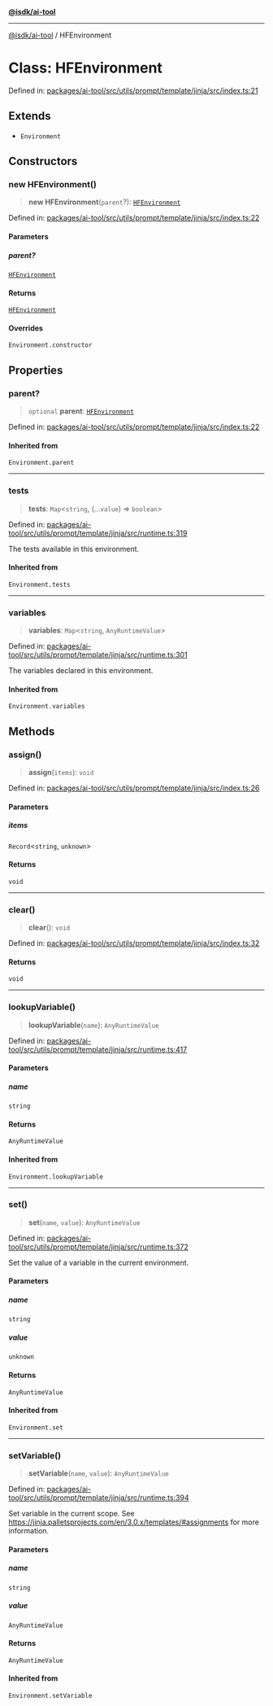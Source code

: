 [**@isdk/ai-tool**](../README.md)

***

[@isdk/ai-tool](../globals.md) / HFEnvironment

# Class: HFEnvironment

Defined in: [packages/ai-tool/src/utils/prompt/template/jinja/src/index.ts:21](https://github.com/isdk/ai-tool.js/blob/077730e62e6c723611b64a587e36b69766741af4/src/utils/prompt/template/jinja/src/index.ts#L21)

## Extends

- `Environment`

## Constructors

### new HFEnvironment()

> **new HFEnvironment**(`parent`?): [`HFEnvironment`](HFEnvironment.md)

Defined in: [packages/ai-tool/src/utils/prompt/template/jinja/src/index.ts:22](https://github.com/isdk/ai-tool.js/blob/077730e62e6c723611b64a587e36b69766741af4/src/utils/prompt/template/jinja/src/index.ts#L22)

#### Parameters

##### parent?

[`HFEnvironment`](HFEnvironment.md)

#### Returns

[`HFEnvironment`](HFEnvironment.md)

#### Overrides

`Environment.constructor`

## Properties

### parent?

> `optional` **parent**: [`HFEnvironment`](HFEnvironment.md)

Defined in: [packages/ai-tool/src/utils/prompt/template/jinja/src/index.ts:22](https://github.com/isdk/ai-tool.js/blob/077730e62e6c723611b64a587e36b69766741af4/src/utils/prompt/template/jinja/src/index.ts#L22)

#### Inherited from

`Environment.parent`

***

### tests

> **tests**: `Map`\<`string`, (...`value`) => `boolean`\>

Defined in: [packages/ai-tool/src/utils/prompt/template/jinja/src/runtime.ts:319](https://github.com/isdk/ai-tool.js/blob/077730e62e6c723611b64a587e36b69766741af4/src/utils/prompt/template/jinja/src/runtime.ts#L319)

The tests available in this environment.

#### Inherited from

`Environment.tests`

***

### variables

> **variables**: `Map`\<`string`, `AnyRuntimeValue`\>

Defined in: [packages/ai-tool/src/utils/prompt/template/jinja/src/runtime.ts:301](https://github.com/isdk/ai-tool.js/blob/077730e62e6c723611b64a587e36b69766741af4/src/utils/prompt/template/jinja/src/runtime.ts#L301)

The variables declared in this environment.

#### Inherited from

`Environment.variables`

## Methods

### assign()

> **assign**(`items`): `void`

Defined in: [packages/ai-tool/src/utils/prompt/template/jinja/src/index.ts:26](https://github.com/isdk/ai-tool.js/blob/077730e62e6c723611b64a587e36b69766741af4/src/utils/prompt/template/jinja/src/index.ts#L26)

#### Parameters

##### items

`Record`\<`string`, `unknown`\>

#### Returns

`void`

***

### clear()

> **clear**(): `void`

Defined in: [packages/ai-tool/src/utils/prompt/template/jinja/src/index.ts:32](https://github.com/isdk/ai-tool.js/blob/077730e62e6c723611b64a587e36b69766741af4/src/utils/prompt/template/jinja/src/index.ts#L32)

#### Returns

`void`

***

### lookupVariable()

> **lookupVariable**(`name`): `AnyRuntimeValue`

Defined in: [packages/ai-tool/src/utils/prompt/template/jinja/src/runtime.ts:417](https://github.com/isdk/ai-tool.js/blob/077730e62e6c723611b64a587e36b69766741af4/src/utils/prompt/template/jinja/src/runtime.ts#L417)

#### Parameters

##### name

`string`

#### Returns

`AnyRuntimeValue`

#### Inherited from

`Environment.lookupVariable`

***

### set()

> **set**(`name`, `value`): `AnyRuntimeValue`

Defined in: [packages/ai-tool/src/utils/prompt/template/jinja/src/runtime.ts:372](https://github.com/isdk/ai-tool.js/blob/077730e62e6c723611b64a587e36b69766741af4/src/utils/prompt/template/jinja/src/runtime.ts#L372)

Set the value of a variable in the current environment.

#### Parameters

##### name

`string`

##### value

`unknown`

#### Returns

`AnyRuntimeValue`

#### Inherited from

`Environment.set`

***

### setVariable()

> **setVariable**(`name`, `value`): `AnyRuntimeValue`

Defined in: [packages/ai-tool/src/utils/prompt/template/jinja/src/runtime.ts:394](https://github.com/isdk/ai-tool.js/blob/077730e62e6c723611b64a587e36b69766741af4/src/utils/prompt/template/jinja/src/runtime.ts#L394)

Set variable in the current scope.
See https://jinja.palletsprojects.com/en/3.0.x/templates/#assignments for more information.

#### Parameters

##### name

`string`

##### value

`AnyRuntimeValue`

#### Returns

`AnyRuntimeValue`

#### Inherited from

`Environment.setVariable`
